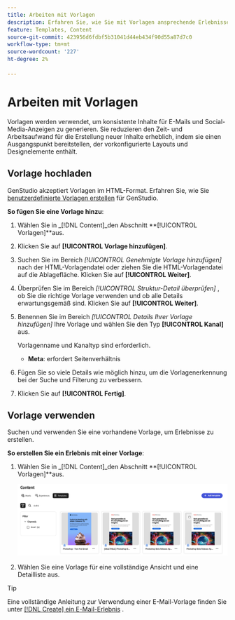 ```yaml
---
title: Arbeiten mit Vorlagen
description: Erfahren Sie, wie Sie mit Vorlagen ansprechende Erlebnisse in GenStudio erstellen können.
feature: Templates, Content
source-git-commit: 423956d6fdbf5b31041d44eb434f90d55a87d7c0
workflow-type: tm+mt
source-wordcount: '227'
ht-degree: 2%

---
```



# Arbeiten mit Vorlagen

Vorlagen werden verwendet, um konsistente Inhalte für E-Mails und Social-Media-Anzeigen zu generieren. Sie reduzieren den Zeit- und Arbeitsaufwand für die Erstellung neuer Inhalte erheblich, indem sie einen Ausgangspunkt bereitstellen, der vorkonfigurierte Layouts und Designelemente enthält.

## Vorlage hochladen

GenStudio akzeptiert Vorlagen im HTML-Format. Erfahren Sie, wie Sie [benutzerdefinierte Vorlagen erstellen](customize-template.md) für GenStudio.

**So fügen Sie eine Vorlage hinzu**:

1. Wählen Sie in _[!DNL Content]_den Abschnitt **[!UICONTROL Vorlagen]**aus.

1. Klicken Sie auf **[!UICONTROL Vorlage hinzufügen]**.

1. Suchen Sie im Bereich _[!UICONTROL Genehmigte Vorlage hinzufügen]_ nach der HTML-Vorlagendatei oder ziehen Sie die HTML-Vorlagendatei auf die Ablagefläche. Klicken Sie auf **[!UICONTROL Weiter]**.

1. Überprüfen Sie im Bereich _[!UICONTROL Struktur-Detail überprüfen]_ , ob Sie die richtige Vorlage verwenden und ob alle Details erwartungsgemäß sind. Klicken Sie auf **[!UICONTROL Weiter]**.

1. Benennen Sie im Bereich _[!UICONTROL Details Ihrer Vorlage hinzufügen]_ Ihre Vorlage und wählen Sie den Typ **[!UICONTROL Kanal]** aus.

   Vorlagenname und Kanaltyp sind erforderlich.

   - **Meta**: erfordert Seitenverhältnis
   <!-- **Display ads**: requires Dimensions -->

1. Fügen Sie so viele Details wie möglich hinzu, um die Vorlagenerkennung bei der Suche und Filterung zu verbessern.

1. Klicken Sie auf **[!UICONTROL Fertig]**.

## Vorlage verwenden

Suchen und verwenden Sie eine vorhandene Vorlage, um Erlebnisse zu erstellen.

**So erstellen Sie ein Erlebnis mit einer Vorlage**:

1. Wählen Sie in _[!DNL Content]_den Abschnitt **[!UICONTROL Vorlagen]**aus.

   ![Liste der Inhaltsvorlagen](../../assets/content-templates.png)

1. Wählen Sie eine Vorlage für eine vollständige Ansicht und eine Detailliste aus.

>[!TIP]
>
>Eine vollständige Anleitung zur Verwendung einer E-Mail-Vorlage finden Sie unter [[!DNL Create] ein E-Mail-Erlebnis](/help/tutorials/create-email-experience.md) .

<!--  The create button in Content Template view does not work yet.
1. Click **[!UICONTROL Create Experience]** (paintbrush) from the upper right corner to use the template.
-->
